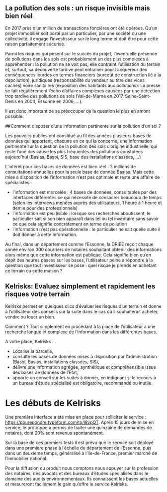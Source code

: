 
## La pollution des sols : un risque invisible mais bien réel

En 2017 près d’un million de transactions foncières ont été opérées. Qu’un projet immobilier soit porté par un particulier, par une société ou une collectivité, il engage l’investisseur sur le long terme et doit être pour cette raison parfaitement sécurisé.

Parmi les risques qui pèsent sur le succès du projet, l’éventuelle présence de pollutions dans les sols est probablement un des plus complexes à appréhender : la pollution ne se voit pas, elle contraint l’utilisation du terrain et, surtout, sa découverte tardive peut entraîner pour l’acquéreur des conséquences lourdes en termes financiers (surcoût de construction lié à la dépollution), juridiques (responsabilité du vendeur au titre des vices cachés) voire sanitaires (exposition des habitants aux pollutions). La presse se fait régulièrement l’écho d’affaires complexes causées par une détection trop tardive des pollutions de sols (Val-de-Marne en 2017, Seine-Saint-Denis en 2004, Essonne en 2006, …).

Il est donc important de se préoccuper de la question le plus en amont possible.

##Comment disposer d’une information pertinente sur la pollution d’un sol ?

Les pouvoirs publics ont constitué au fil des années plusieurs bases de données qui apportent, chacune en ce qui la concerne, une information pertinente sur la question de la pollution des sols d’origine industrielle, qui reste l’une des cause les plus fréquentes des pollutions constatées aujourd’hui (Basias, Basol, SIS, base des installations classées, …)

L’intérêt pour ces bases de données est bien réel : 2 millions de consultations annuelles pour la seule base de donnée Basias. Mais cette mise à disposition de l’information n’est pas optimale et reste une affaire de spécialistes :

* l’information est morcelée : 4 bases de données, consultables par des interfaces différentes ce qui nécessite de consacrer beaucoup de temps (selon les interviews menées auprès des utilisateurs, 1 heure à 1 heure et demie pour des professionnels)
* l’information est peu lisible : lorsque ses recherches aboutissent, le particulier sait si son bien apparaît dans tel ou tel inventaire sans savoir ce que cela signifie concrètement en terme de pollution
* l’information n’est pas opérationnelle : le particulier ne sait quelle suite il doit donner à cette information.

Au final, dans un département comme l’Essonne, la DRIEE reçoit chaque année environ 300 courriers de notaires souhaitant obtenir des informations alors même que cette information est publique. Cela signifie bien qu’en dépit des heures passés sur les bases, l’utilisateur peine à répondre à la question que tout investisseur se pose : quel risque je prends en achetant ce terrain ou cette maison ?

## Kelrisks: Evaluez simplement et rapidement les risques votre terrain

Kelrisks permet en quelques clics d’évaluer les risques d’un terrain et donne à l’utilisateur des conseils sur la suite dans le cas où il souhaiterait acheter, vendre ou louer un bien.

Comment ? Tout simplement en procédant à la place de l’utilisateur à une recherche longue et complexe de l’information dans les différentes bases.

A votre place, Kelrisks …

* Localise la parcelle,
* consulte les bases de données mises à disposition par l’administration (Basol, Basias, installations classées, SIS),
* délivre une information agrégée, synthétique et compréhensible issue des bases de données de l’État,
* apporte un conseil sur les suites à donner, en indiquant si le recours à un bureau d’étude spécialisé est obligatoire, recommandé ou inutile.

# Les débuts de Kelrisks

Une première interface a été mise en place pour solliciter le service : https://pourepondre.typeform.com/to/l8vpQT. Après 15 jours de mise en service, le prototype a permis de traiter une quinzaine de demandes de notaires, dont 20% sont revenus spontanément.

Sur la base de ces premiers tests il est prévu que le service soit déployé dans une première phase à l’échelle du département de l’Essonne, puis dans un deuxième temps, généralisé à l’Ile-de-France, premier marché de l’immobilier national.

Pour la diffusion du produit nous comptons nous appuyer sur la profession des notaires, des avocats et des bureaux d’études spécialisés dans le domaine des audits environnementaux. Ils connaissent les bases actuelles et mesureront facilement le gain qu’offre le service Kelrisks.
